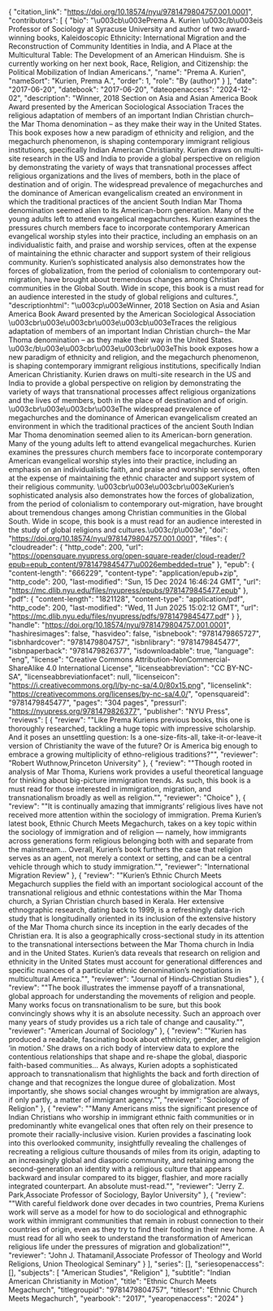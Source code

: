 {
   "citation_link": "https://doi.org/10.18574/nyu/9781479804757.001.0001",
   "contributors": [
     {
       "bio": "\u003cb\u003ePrema A. Kurien \u003c/b\u003eis Professor of Sociology at Syracuse University and author of two award-winning books, Kaleidoscopic Ethnicity: International Migration and the Reconstruction of Community Identities in India, and A Place at the Multicultural Table: The Development of an American Hinduism. She is currently working on her next book, Race, Religion, and Citizenship: the Political Mobilization of Indian Americans.",
       "name": "Prema A. Kurien",
       "nameSort": "Kurien, Prema A.",
       "order": 1,
       "role": "By (author)"
     }
   ],
   "date": "2017-06-20",
   "datebook": "2017-06-20",
   "dateopenaccess": "2024-12-02",
   "description": "Winner, 2018 Section on Asia and Asian America Book Award presented by the American Sociological Association Traces the religious adaptation of members of an important Indian Christian church– the Mar Thoma denomination – as they make their way in the United States. This book exposes how a new paradigm of ethnicity and religion, and the megachurch phenomenon, is shaping contemporary immigrant religious institutions, specifically Indian American Christianity. Kurien draws on multi-site research in the US and India to provide a global perspective on religion by demonstrating the variety of ways that transnational processes affect religious organizations and the lives of members, both in the place of destination and of origin. The widespread prevalence of megachurches and the dominance of American evangelicalism created an environment in which the traditional practices of the ancient South Indian Mar Thoma denomination seemed alien to its American-born generation. Many of the young adults left to attend evangelical megachurches. Kurien examines the pressures church members face to incorporate contemporary American evangelical worship styles into their practice, including an emphasis on an individualistic faith, and praise and worship services, often at the expense of maintaining the ethnic character and support system of their religious community. Kurien’s sophisticated analysis also demonstrates how the forces of globalization, from the period of colonialism to contemporary out-migration, have brought about tremendous changes among Christian communities in the Global South. Wide in scope, this book is a must read for an audience interested in the study of global religions and cultures.",
   "descriptionhtml": "\u003cp\u003eWinner, 2018 Section on Asia and Asian America Book Award presented by the American Sociological Association \u003cbr\u003e\u003cbr\u003e\u003cb\u003eTraces the religious adaptation of members of an important Indian Christian church– the Mar Thoma denomination – as they make their way in the United States. \u003c/b\u003e\u003cbr\u003e\u003cbr\u003eThis book exposes how a new paradigm of ethnicity and religion, and the megachurch phenomenon, is shaping contemporary immigrant religious institutions, specifically Indian American Christianity. Kurien draws on multi-site research in the US and India to provide a global perspective on religion by demonstrating the variety of ways that transnational processes affect religious organizations and the lives of members, both in the place of destination and of origin. \u003cbr\u003e\u003cbr\u003eThe widespread prevalence of megachurches and the dominance of American evangelicalism created an environment in which the traditional practices of the ancient South Indian Mar Thoma denomination seemed alien to its American-born generation. Many of the young adults left to attend evangelical megachurches. Kurien examines the pressures church members face to incorporate contemporary American evangelical worship styles into their practice, including an emphasis on an individualistic faith, and praise and worship services, often at the expense of maintaining the ethnic character and support system of their religious community. \u003cbr\u003e\u003cbr\u003eKurien’s sophisticated analysis also demonstrates how the forces of globalization, from the period of colonialism to contemporary out-migration, have brought about tremendous changes among Christian communities in the Global South. Wide in scope, this book is a must read for an audience interested in the study of global religions and cultures.\u003c/p\u003e",
   "doi": "https://doi.org/10.18574/nyu/9781479804757.001.0001",
   "files": {
     "cloudreader": {
       "http_code": 200,
       "url": "https://opensquare.nyupress.org/open-square-reader/cloud-reader/?epub=epub_content/9781479845477\u0026embedded=true"
     },
     "epub": {
       "content-length": "666229",
       "content-type": "application/epub+zip",
       "http_code": 200,
       "last-modified": "Sun, 15 Dec 2024 16:46:24 GMT",
       "url": "https://mc.dlib.nyu.edu/files/nyupress/epubs/9781479845477.epub"
     },
     "pdf": {
       "content-length": "1821128",
       "content-type": "application/pdf",
       "http_code": 200,
       "last-modified": "Wed, 11 Jun 2025 15:02:12 GMT",
       "url": "https://mc.dlib.nyu.edu/files/nyupress/pdfs/9781479845477.pdf"
     }
   },
   "handle": "https://doi.org/10.18574/nyu/9781479804757.001.0001",
   "hashiresimages": false,
   "hasvideo": false,
   "isbnebook": "9781479865727",
   "isbnhardcover": "9781479804757",
   "isbnlibrary": "9781479845477",
   "isbnpaperback": "9781479826377",
   "isdownloadable": true,
   "language": "eng",
   "license": "Creative Commons Attribution-NonCommercial-ShareAlike 4.0 International License",
   "licenseabbreviation": "CC BY-NC-SA",
   "licenseabbreviationfacet": null,
   "licenseicon": "https://i.creativecommons.org/l/by-nc-sa/4.0/80x15.png",
   "licenselink": "https://creativecommons.org/licenses/by-nc-sa/4.0/",
   "opensquareid": "9781479845477",
   "pages": "304 pages",
   "pressurl": "https://nyupress.org/9781479826377",
   "publisher": "NYU Press",
   "reviews": [
     {
       "review": "\"Like Prema Kuriens previous books, this one is thoroughly researched, tackling a huge topic with impressive scholarship. And it poses an unsettling question: Is a one-size-fits-all, take-it-or-leave-it version of Christianity the wave of the future? Or is America big enough to embrace a growing multiplicity of ethno-religious traditions?\"",
       "reviewer": "Robert Wuthnow,Princeton University"
     },
     {
       "review": "\"Though rooted in analysis of Mar Thoma, Kuriens work provides a useful theoretical language for thinking about big-picture immigration trends. As such, this book is a must read for those interested in immigration, migration, and transnationalism broadly as well as religion.\"",
       "reviewer": "Choice"
     },
     {
       "review": "\"It is continually amazing that immigrants’ religious lives have not received more attention within the sociology of immigration. Prema Kurien’s latest book, Ethnic Church Meets Megachurch, takes on a key topic within the sociology of immigration and of religion — namely, how immigrants across generations form religious belonging both with and separate from the mainstream… Overall, Kurien’s book furthers the case that religion serves as an agent, not merely a context or setting, and can be a central vehicle through which to study immigration.\"",
       "reviewer": "International Migration Review"
     },
     {
       "review": "\"Kurien’s Ethnic Church Meets Megachurch supplies the field with an important sociological account of the transnational religious and ethnic contestations within the Mar Thoma church, a Syrian Christian church based in Kerala. Her extensive ethnographic research, dating back to 1999, is a refreshingly data-rich study that is longitudinally oriented in its inclusion of the extensive history of the Mar Thoma church since its inception in the early decades of the Christian era. It is also a geographically cross-sectional study in its attention to the transnational intersections between the Mar Thoma church in India and in the United States. Kurien’s data reveals that research on religion and ethnicity in the United States must account for generational differences and specific nuances of a particular ethnic denomination’s negotiations in multicultural America.\"",
       "reviewer": "Journal of Hindu-Christian Studies"
     },
     {
       "review": "\"The book illustrates the immense payoff of a transnational, global approach for understanding the movements of religion and people. Many works focus on transnationalism to be sure, but this book convincingly shows why it is an absolute necessity. Such an approach over many years of study provides us a rich tale of change and causality.\"",
       "reviewer": "American Journal of Sociology"
     },
     {
       "review": "\"Kurien has produced a readable, fascinating book about ethnicity, gender, and religion ‘in motion.’ She draws on a rich body of interview data to explore the contentious relationships that shape and re-shape the global, diasporic faith-based communities… As always, Kurien adopts a sophisticated approach to transnationalism that highlights the back and forth direction of change and that recognizes the longue duree of globalization. Most importantly, she shows social changes wrought by immigration are always, if only partly, a matter of immigrant agency.\"",
       "reviewer": "Sociology of Religion"
     },
     {
       "review": "\"Many Americans miss the significant presence of Indian Christians who worship in immigrant ethnic faith communities or in predominantly white evangelical ones that often rely on their presence to promote their racially-inclusive vision. Kurien provides a fascinating look into this overlooked community, insightfully revealing the challenges of recreating a religious culture thousands of miles from its origin, adapting to an increasingly global and diasporic community, and retaining among the second-generation an identity with a religious culture that appears backward and insular compared to its bigger, flashier, and more racially integrated counterpart. An absolute must-read.\"",
       "reviewer": "Jerry Z. Park,Associate Professor of Sociology, Baylor University"
     },
     {
       "review": "\"With careful fieldwork done over decades in two countries, Prema Kuriens work will serve as a model for how to do sociological and ethnographic work within immigrant communities that remain in robust connection to their countries of origin, even as they try to find their footing in their new home. A must read for all who seek to understand the transformation of American religious life under the pressures of migration and globalization!\"",
       "reviewer": "John J. Thatamanil,Associate Professor of Theology and World Religions, Union Theological Seminary"
     }
   ],
   "series": [],
   "seriesopenaccess": [],
   "subjects": [
     "American Studies",
     "Religion"
   ],
   "subtitle": "Indian American Christianity in Motion",
   "title": "Ethnic Church Meets Megachurch",
   "titlegroupid": "9781479804757",
   "titlesort": "Ethnic Church Meets Megachurch",
   "yearbook": "2017",
   "yearopenaccess": "2024"
 }
